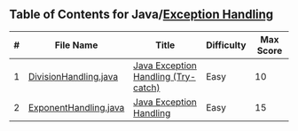 ## Table of Contents for Java/[Exception Handling](https://www.hackerrank.com/domains/java?filters%5Bsubdomains%5D%5B%5D=handling-exceptions)

| #  | File Name                                      | Title                                 | Difficulty | Max Score |
| -- | ---------------------------------------------- | ------------------------------------- | ---------- | --------- |
| 1  | [DivisionHandling.java](DivisionHandling.java) | [Java Exception Handling (Try-catch)] | Easy       | 10        |
| 2  | [ExponentHandling.java](ExponentHandling.java) | [Java Exception Handling]             | Easy       | 15        |

[Java Exception Handling (Try-catch)]: https://www.hackerrank.com/challenges/java-exception-handling-try-catch/problem
[Java Exception Handling]: https://www.hackerrank.com/challenges/java-exception-handling/problem
